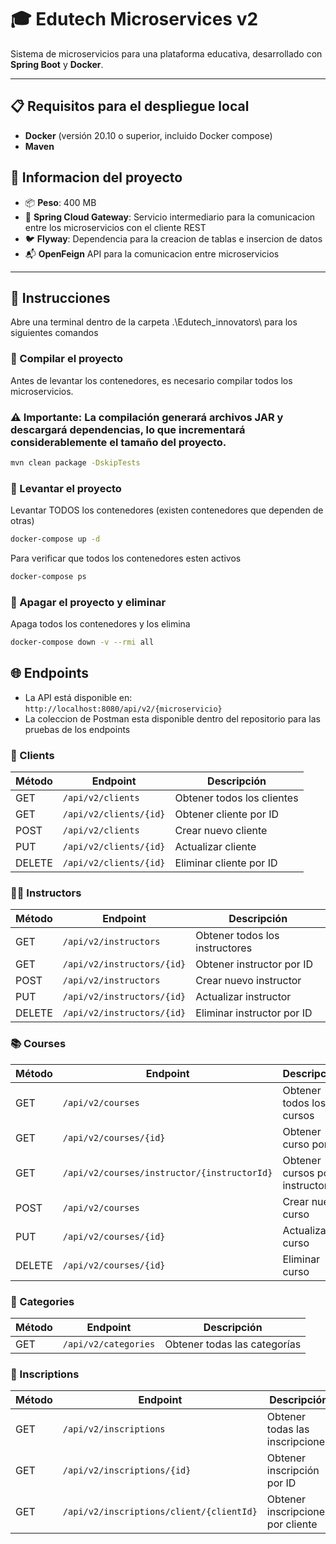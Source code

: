 # 🎓 Edutech Microservices v2

Sistema de microservicios para una plataforma educativa, desarrollado con **Spring Boot** y **Docker**.

---

## 📋 Requisitos para el despliegue local

- **Docker** (versión 20.10 o superior, incluido Docker compose)
- **Maven**

## 📃 Informacion del proyecto
- 📦 **Peso**: 400 MB
- 🍃 **Spring Cloud Gateway**: Servicio intermediario para la comunicacion entre los microservicios con el cliente REST
- 🐦 **Flyway**: Dependencia para la creacion de tablas e insercion de datos
- 📬 **OpenFeign** API para la comunicacion entre microservicios
---

## 🚀 Instrucciones
Abre una terminal dentro de la carpeta .\Edutech_innovators\ para los siguientes comandos

### 🔧 Compilar el proyecto
Antes de levantar los contenedores, es necesario compilar todos los microservicios.
### ⚠️ Importante: La compilación generará archivos JAR y descargará dependencias, lo que incrementará considerablemente el tamaño del proyecto.
```bash
mvn clean package -DskipTests
```
### 🔼 Levantar el proyecto

Levantar TODOS los contenedores (existen contenedores que dependen de otras)
```bash
docker-compose up -d
```
Para verificar que todos los contenedores esten activos
```bash
docker-compose ps
```
### 🔻 Apagar el proyecto y eliminar

Apaga todos los contenedores y los elimina
```bash
docker-compose down -v --rmi all
```
## 🌐 Endpoints
- La API está disponible en: `http://localhost:8080/api/v2/{microservicio}`
- La coleccion de Postman esta disponible dentro del repositorio para las pruebas de los endpoints

### 👤 Clients

| Método | Endpoint | Descripción |
|--------|----------|-------------|
| GET | `/api/v2/clients` | Obtener todos los clientes |
| GET | `/api/v2/clients/{id}` | Obtener cliente por ID |
| POST | `/api/v2/clients` | Crear nuevo cliente |
| PUT | `/api/v2/clients/{id}` | Actualizar cliente |
| DELETE | `/api/v2/clients/{id}` | Eliminar cliente por ID |

### 👨‍🏫 Instructors

| Método | Endpoint | Descripción |
|--------|----------|-------------|
| GET | `/api/v2/instructors` | Obtener todos los instructores |
| GET | `/api/v2/instructors/{id}` | Obtener instructor por ID |
| POST | `/api/v2/instructors` | Crear nuevo instructor |
| PUT | `/api/v2/instructors/{id}` | Actualizar instructor |
| DELETE | `/api/v2/instructors/{id}` | Eliminar instructor por ID |

### 📚 Courses

| Método | Endpoint | Descripción |
|--------|----------|-------------|
| GET | `/api/v2/courses` | Obtener todos los cursos |
| GET | `/api/v2/courses/{id}` | Obtener curso por ID |
| GET | `/api/v2/courses/instructor/{instructorId}` | Obtener cursos por instructor |
| POST | `/api/v2/courses` | Crear nuevo curso |
| PUT | `/api/v2/courses/{id}` | Actualizar curso |
| DELETE | `/api/v2/courses/{id}` | Eliminar curso |

### 📂 Categories

| Método | Endpoint | Descripción |
|--------|----------|-------------|
| GET | `/api/v2/categories` | Obtener todas las categorías |

### 📝 Inscriptions

| Método | Endpoint | Descripción |
|--------|----------|-------------|
| GET | `/api/v2/inscriptions` | Obtener todas las inscripciones |
| GET | `/api/v2/inscriptions/{id}` | Obtener inscripción por ID |
| GET | `/api/v2/inscriptions/client/{clientId}` | Obtener inscripciones por cliente |
